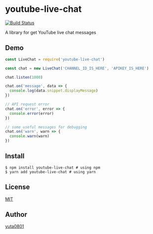 # youtube-live-chat

[![Build Status](https://travis-ci.org/yuta0801/youtube-live-chat.svg?branch=master)](https://travis-ci.org/yuta0801/youtube-live-chat)

A library for get YouTube live chat messages

## Demo

```js
const LiveChat = require('youtube-live-chat')

const chat = new LiveChat('CHANNEL_ID_IS_HERE', 'APIKEY_IS_HERE')

chat.listen(1000)

chat.on('message', data => {
  console.log(data.snippet.displayMessage)
})

// API request error
chat.on('error', error => {
  console.error(error)
})

// some useful messages for debugging
chat.on('warn', warn => {
  console.warn(warn)
})
```

## Install

```
$ npm install youtube-live-chat # using npm
$ yarn add youtube-live-chat # using yarn
```

## License

[MIT](https://github.com/yuta0801/youtube-live-chat/blob/master/LICENSE)

## Author

[yuta0801](https://github.com/yuta0801)
